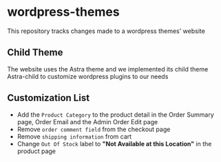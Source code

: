 # wordpress-themes
This repository tracks changes made to a wordpress themes' website

## Child Theme
The website uses the Astra theme and we implemented its child theme Astra-child to customize wordpress plugins to our needs

## Customization List
* Add the `Product Category` to the product detail in the Order Summary page, Order Email and the Admin Order Edit page
* Remove `order comment field` from the checkout page
* Remove `shipping information` from cart
* Change `Out Of Stock` label to **"Not Available at this Location"** in the product page

